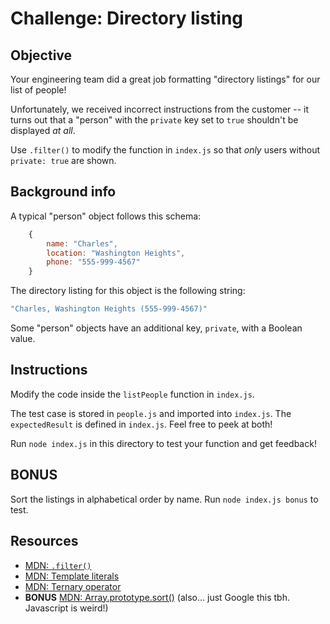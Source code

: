 # Challenge: Directory listing

## Objective

Your engineering team did a great job formatting "directory listings" for our list of people!

Unfortunately, we received incorrect instructions from the customer -- it turns out that a "person" with the `private` key set to `true` shouldn't be displayed _at all_.

Use `.filter()` to modify the function in `index.js` so that _only_ users without `private: true` are shown.

## Background info

A typical "person" object follows this schema:

```js
    {
        name: "Charles",
        location: "Washington Heights",
        phone: "555-999-4567"
    }
```

The directory listing for this object is the following string:

```js
"Charles, Washington Heights (555-999-4567)"
```

Some "person" objects have an additional key, `private`, with a Boolean value.

## Instructions

Modify the code inside the `listPeople` function in `index.js`.

The test case is stored in `people.js` and imported into `index.js`. The `expectedResult` is defined in `index.js`. Feel free to peek at both!

Run `node index.js` in this directory to test your function and get feedback!

## BONUS

Sort the listings in alphabetical order by name. Run `node index.js bonus` to test.

## Resources

- [MDN: `.filter()`](https://developer.mozilla.org/en-US/docs/Web/JavaScript/Reference/Global_Objects/Array/filter)
- [MDN: Template literals](https://developer.mozilla.org/en-US/docs/Web/JavaScript/Reference/Template_literals)
- [MDN: Ternary operator](https://developer.mozilla.org/en-US/docs/Web/JavaScript/Reference/Operators/Conditional_Operator)
- **BONUS** [MDN: Array.prototype.sort()](https://developer.mozilla.org/en-US/docs/Web/JavaScript/Reference/Global_Objects/Array/sort) (also... just Google this tbh. Javascript is weird!)

